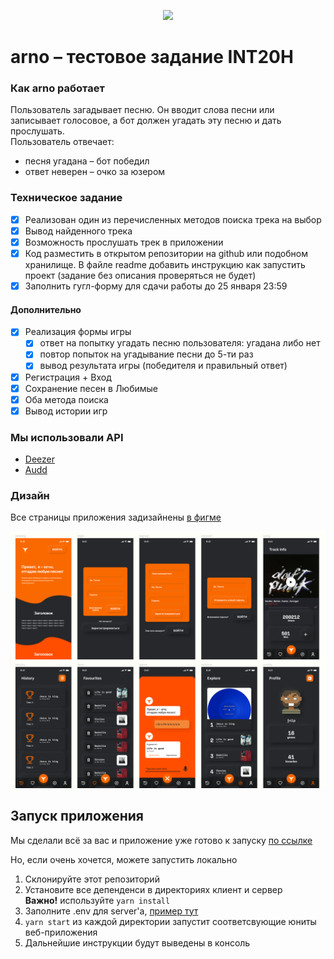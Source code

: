 <p align="center">
  <img src="./media/illustration.png"/>
</p>

# arno – тестовое задание INT20H
### Как arno работает
Пользователь загадывает песню. Он вводит слова песни или записывает голосовое, а бот должен угадать эту песню и дать
прослушать.<br/>
Пользователь отвечает: <br/>
 * песня угадана – бот победил
 * ответ неверен – очко за юзером

### Техническое задание
- [x] Реализован один из перечисленных методов поиска трека на выбор
- [x] Вывод найденного трека 
- [x] Возможность прослушать трек в приложении
- [x] Код разместить в открытом репозитории на github или подобном хранилище. В файле readme добавить инструкцию как запустить проект (задание без описания проверяться не будет)
- [x] Заполнить гугл-форму для сдачи работы до 25 января 23:59

#### Дополнительно
- [x] Реализация формы игры
  - [x] ответ на попытку угадать песню пользователя: угадана либо нет
  - [x] повтор попыток на угадывание песни до 5-ти раз
  - [x] вывод результата игры (победителя и правильный ответ)
- [x] Регистрация + Вход
- [x] Сохранение песен в Любимые
- [x] Оба метода поиска
- [x] Вывод истории игр

### Мы использовали API
- [Deezer](https://developers.deezer.com/api)
- [Audd](https://audd.io/)

### Дизайн
Все страницы приложения задизайнены [в фигме](https://www.figma.com/file/sj4pqs2WFnOPnzP6Cxugk2/arno?node-id=20%3A0)

<p align="center">
 <img src="./media/design.png"/>
</p>

## Запуск приложения
Мы сделали всё за вас и приложение уже готово к запуску [по ссылке](https://client.stanislavtihonov5.now.sh)

Но, если очень хочется, можете запустить локально
 1. Склонируйте этот репозиторий
 2. Установите все депенденси в директориях клиент и сервер<br/>
		**Важно!** используйте `yarn install`
 3. Заполните .env для server'a, [пример тут](./server/.env.example)
 4. `yarn start` из каждой директории запустит соответсвующие юниты веб-приложения
 5. Дальнейшие инструкции будут выведены в консоль



